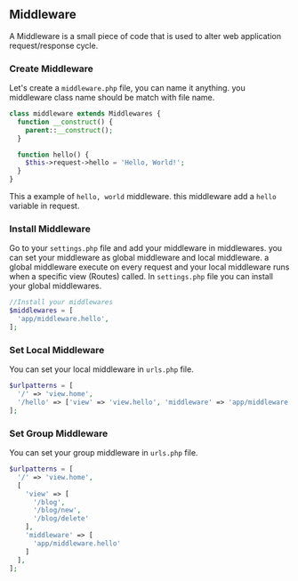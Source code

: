 ## Middleware

  A Middleware is a small piece of code that is used to alter web application request/response cycle.

### Create Middleware

  Let's create a `middleware.php` file, you can name it anything. you middleware class name should be match with file name.

```php
class middleware extends Middlewares {
  function __construct() {
    parent::__construct();
  }

  function hello() {
    $this->request->hello = 'Hello, World!';
  }
}
```

  This a example of `hello, world` middleware. this middleware add a `hello` variable in request.

### Install Middleware

  Go to your `settings.php` file and add your middleware in middlewares. you can set your middleware as global middleware and local middleware. a global middleware execute on every request and your local middleware runs when a specific view (Routes) called. In `settings.php` file you can install your global middlewares.
  
```php
//Install your middlewares
$middlewares = [
  'app/middleware.hello',
];
```

### Set Local Middleware

  You can set your local middleware in `urls.php` file.

```php
$urlpatterns = [
  '/' => 'view.home',
  '/hello' => ['view' => 'view.hello', 'middleware' => 'app/middleware.hello'],
];
```


### Set Group Middleware

  You can set your group middleware in `urls.php` file.

```php
$urlpatterns = [
  '/' => 'view.home',
  [
    'view' => [
      '/blog',
      '/blog/new',
      '/blog/delete'
    ],
    'middleware' => [
      'app/middleware.hello'
    ]
  ],
];
```
